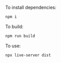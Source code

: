 

To install dependencies:

```bash
npm i 
```

To build:

```bash
npm run build
```

To use:
```
npx live-server dist
```